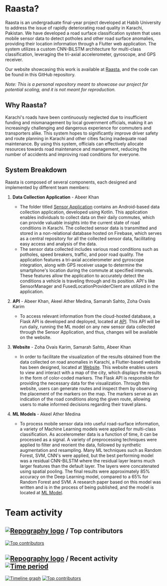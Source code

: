 # Raasta?

Raasta is an undergraduate final-year project developed at Habib University to address the issue of rapidly deteriorating road quality in Karachi, Pakistan. We have developed a road surface classification system that uses mobile sensor data to detect potholes and other road surface anomalies, providing their location information through a Flutter web application. The system utilizes a custom CNN-BiLSTM architecture for multi-class classification, leveraging the tri-axial accelerometer, gyroscope, and GPS receiver.

Our website showcasing this work is available at [Raasta](https://raasta-web.web.app/#/), and the code can be found in this GitHub repository. 

_Note: This is a personal repository meant to showcase our project for potential scaling, and it is not meant for reproduction._

## Why Raasta?

Karachi's roads have been continuously neglected due to insufficient funding and mismanagement by local government officials, making it an increasingly challenging and dangerous experience for commuters and transporters alike. This system hopes to significantly improve driver safety and route planning in Karachi and other cities facing inadequate road maintenance. By using this system, officials can effectively allocate resources towards road maintenance and management, reducing the number of accidents and improving road conditions for everyone.

## System Breakdown

Raasta is composed of several components, each designed and implemented by different team members:

1. **Data Collection Application** - Abeer Khan 
    - The folder titled [Sensor Application](https://github.com/AkeelMedina22/Raasta/tree/main/Sensor%20Application) contains an Android-based data collection application, developed using Kotlin. This application enables individuals to collect data on their daily commutes, which can provide valuable insights into the current state of road conditions in Karachi. The collected sensor data is transmitted and stored in a non-relational database hosted on Firebase, which serves as a central repository for all the collected sensor data, facilitating easy access and analysis of the data.
    - The sensor data collected includes various road conditions such as potholes, speed breakers, traffic, and poor road quality. The application features a tri-axial accelerometer and gyroscope integration, along with GPS receiver usage to determine the smartphone's location during the commute at specified intervals. These features allow the application to accurately detect the conditions a vehicle is traveling through and its position. API's like SensorManager and FusedLocationProviderClient are utilized in the application.

2. **API** - Abeer Khan, Akeel Ather Medina, Samarah Sahto, Zoha Ovais Karim
   - To access relevant information from the cloud-hosted database, a Flask API is developed and deployed, located at [API](https://github.com/AkeelMedina22/Raasta/tree/main/Website/API). This API will be run daily, running the ML model on any new sensor data collected through the Sensor Application, and thus, changes will be available on the website.

3. **Website** - Zoha Ovais Karim, Samarah Sahto, Abeer Khan
    - In order to facilitate the visualization of the results obtained from the data collected on road anomalies in Karachi, a Flutter-based website has been designed, located at [Website](https://github.com/AkeelMedina22/Raasta/tree/main/Website/Flutter%20Website). This website enables users to view and interact with a map of the city, which displays the results in the form of color-coded markers. The Flask API is responsible for providing the necessary data for the visualization. Through this website, users can generate routes and inspect them by observing the placement of the markers on the map. The markers serve as an indication of the road conditions along the given route, allowing users to make informed decisions regarding their travel plans. 

4. **ML Models** - Akeel Ather Medina
    - To process mobile sensor data into useful road-surface information, a variety of Machine Learning models were applied for multi-class classification. As accelerometer data is a function of time, it can be processed as a signal. A variety of preprocessing techniques were applied to filter and reorient the data, followed by synthetic augmentation and resampling. Many ML techniques such as Random Forest, SVM, CNN's were applied, but the best performing model was a residual CNN-BiLSTM where the residual layer learns much larger features than the default layer. The layers were concatenated using spatial pooling. The final results were approximately 85% accuracy on the Deep Learning model, compared to a 65% for Random Forest and SVM. A research paper based on this model was written and is in the process of being published, and the model is located at [ML Model](https://github.com/AkeelMedina22/Raasta/tree/main/ML%20Model).

# Team activity 

## [![Repography logo](https://images.repography.com/logo.svg)](https://repography.com) / Top contributors
[![Top contributors](https://images.repography.com/33913467/AkeelMedina22/Raasta/top-contributors/yK18Sv6uzbamK-aXULYcvMWr69C9vCqValaVMgNWBtA/JOTiRrHOifmd6AWoF6yKsXcB81oLiJ-zF2vFxH8pdUQ_table.svg)](https://github.com/AkeelMedina22/Raasta/graphs/contributors)


## [![Repography logo](https://images.repography.com/logo.svg)](https://repography.com) / Recent activity [![Time period](https://images.repography.com/33913467/AkeelMedina22/Raasta/recent-activity/yK18Sv6uzbamK-aXULYcvMWr69C9vCqValaVMgNWBtA/JOTiRrHOifmd6AWoF6yKsXcB81oLiJ-zF2vFxH8pdUQ_badge.svg)](https://repography.com)
[![Timeline graph](https://images.repography.com/33913467/AkeelMedina22/Raasta/recent-activity/yK18Sv6uzbamK-aXULYcvMWr69C9vCqValaVMgNWBtA/JOTiRrHOifmd6AWoF6yKsXcB81oLiJ-zF2vFxH8pdUQ_timeline.svg)](https://github.com/AkeelMedina22/Raasta/commits)
[![Top contributors](https://images.repography.com/33913467/AkeelMedina22/Raasta/recent-activity/yK18Sv6uzbamK-aXULYcvMWr69C9vCqValaVMgNWBtA/JOTiRrHOifmd6AWoF6yKsXcB81oLiJ-zF2vFxH8pdUQ_users.svg)](https://github.com/AkeelMedina22/Raasta/graphs/contributors)
